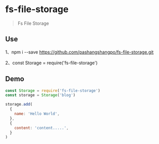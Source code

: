 # fs-file-storage

> Fs File Storage

## Use

1、npm i --save https://github.com/pashangshangpo/fs-file-storage.git

2、const Storage = require('fs-file-storage')

## Demo

```js
const Storage = require('fs-file-storage')
const storage = Storage('blog')

storage.add(
  {
    name: 'Hello World',
  },
  {
    content: 'content.....',
  }
)
```
